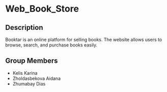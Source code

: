 # Web_Book_Store

## Description
Booktar is an online platform for selling books. The website allows users to browse, search, and purchase books easily.

## Group Members
- Kelis Karina  
- Zholdasbekova Aidana  
- Zhumabay Dias  
